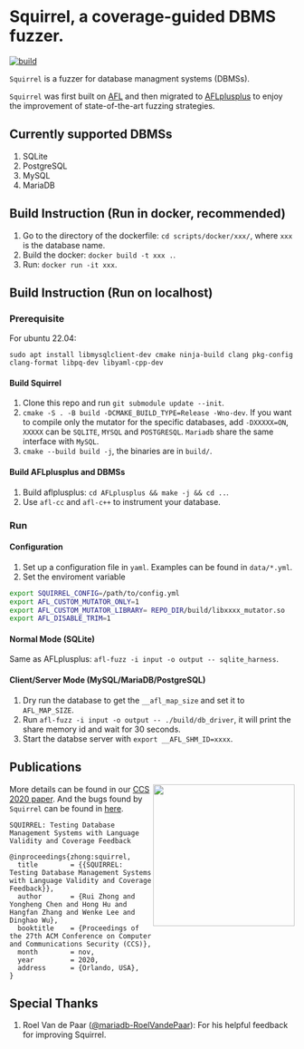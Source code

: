 # Squirrel, a coverage-guided DBMS fuzzer.
[![build](https://github.com/OMH4ck/Squirrel/actions/workflows/build.yml/badge.svg)](https://github.com/s3team/OMH4ck/actions/workflows/build.yml)

`Squirrel` is a fuzzer for database managment systems (DBMSs).

`Squirrel` was first built on [AFL](https://github.com/google/AFL) and then migrated to [AFLplusplus](https://github.com/AFLplusplus/AFLplusplus) to enjoy the improvement of state-of-the-art fuzzing strategies.

## Currently supported DBMSs
1. SQLite
2. PostgreSQL
3. MySQL
4. MariaDB

## Build Instruction (Run in docker, recommended)

1. Go to the directory of the dockerfile: `cd scripts/docker/xxx/`, where `xxx` is the database name.
2. Build the docker: `docker build -t xxx .`.
3. Run: `docker run -it xxx`.

## Build Instruction (Run on localhost)

### Prerequisite

For ubuntu 22.04:
```
sudo apt install libmysqlclient-dev cmake ninja-build clang pkg-config clang-format libpq-dev libyaml-cpp-dev
```

#### Build Squirrel
1. Clone this repo and run `git submodule update --init`.
2. `cmake -S . -B build -DCMAKE_BUILD_TYPE=Release -Wno-dev`. If you want to compile only the mutator for the specific databases, add `-DXXXXX=ON`, `XXXXX` can be `SQLITE`, `MYSQL` and `POSTGRESQL`. `Mariadb` share the same interface with `MySQL`.
3. `cmake --build build -j`, the binaries are in `build/`.


#### Build AFLplusplus and DBMSs
1. Build aflplusplus: `cd AFLplusplus && make -j && cd ..`.
2. Use `afl-cc` and `afl-c++` to instrument your database.


### Run

#### Configuration

1. Set up a configuration file in `yaml`. Examples can be found in `data/*.yml`.
2. Set the enviroment variable 
```bash
export SQUIRREL_CONFIG=/path/to/config.yml
export AFL_CUSTOM_MUTATOR_ONLY=1
export AFL_CUSTOM_MUTATOR_LIBRARY= REPO_DIR/build/libxxxx_mutator.so
export AFL_DISABLE_TRIM=1
```

#### Normal Mode (SQLite)

Same as AFLplusplus: `afl-fuzz -i input -o output -- sqlite_harness`.

#### Client/Server Mode (MySQL/MariaDB/PostgreSQL)

1. Dry run the database to get the `__afl_map_size` and set it to `AFL_MAP_SIZE`.
2. Run `afl-fuzz -i input -o output -- ./build/db_driver`, it will print the share memory id and wait for 30 seconds.
3. Start the databse server with `export __AFL_SHM_ID=xxxx`.

## Publications
<a href="https://arxiv.org/pdf/2006.02398.pdf"><img src="https://huhong789.github.io/images/squirrel.png" align="right" width="250"></a>

More details can be found in our [CCS 2020 paper](http://arxiv.org/abs/2006.02398). And the bugs found by `Squirrel` can be found in [here](https://github.com/s3team/Squirrel/wiki/Bug-List).

```
SQUIRREL: Testing Database Management Systems with Language Validity and Coverage Feedback

@inproceedings{zhong:squirrel,
  title        = {{SQUIRREL: Testing Database Management Systems with Language Validity and Coverage Feedback}},
  author       = {Rui Zhong and Yongheng Chen and Hong Hu and Hangfan Zhang and Wenke Lee and Dinghao Wu},
  booktitle    = {Proceedings of the 27th ACM Conference on Computer and Communications Security (CCS)},
  month        = nov,
  year         = 2020,
  address      = {Orlando, USA},
}
```

## Special Thanks
1. Roel Van de Paar ([@mariadb-RoelVandePaar](https://github.com/mariadb-RoelVandePaar)): For his helpful feedback for improving Squirrel.

